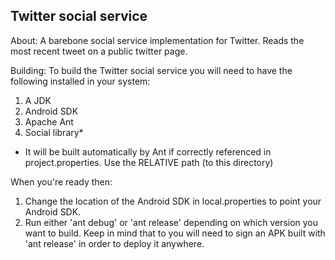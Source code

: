 
Twitter social service
-------------------------------------------------------------------------------

About:
A barebone social service implementation for Twitter.
Reads the most recent tweet on a public twitter page.

Building:
To build the Twitter social service you will need to have the following
installed in your system:

1. A JDK
2. Android SDK
3. Apache Ant
4. Social library*

* It will be built automatically by Ant if correctly referenced in project.properties.
  Use the RELATIVE path (to this directory)

When you're ready then:

1. Change the location of the Android SDK in local.properties to point your
Android SDK.
2. Run either 'ant debug' or 'ant release' depending on which version you
want to build. Keep in mind that to you will need to sign an APK built with
'ant release' in order to deploy it anywhere.
